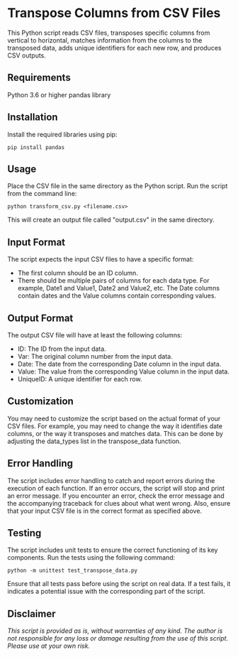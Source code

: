 # Transpose Columns from CSV Files
This Python script reads CSV files, transposes specific columns from vertical to horizontal, matches information from the columns to the transposed data, adds unique identifiers for each new row, and produces CSV outputs.
## Requirements
Python 3.6 or higher
pandas library
## Installation
Install the required libraries using pip:
```
pip install pandas
```
## Usage
Place the CSV file in the same directory as the Python script. Run the script from the command line:
```
python transform_csv.py <filename.csv>
```
This will create an output file called "output.csv" in the same directory.

## Input Format
The script expects the input CSV files to have a specific format:
* The first column should be an ID column.
* There should be multiple pairs of columns for each data type. For example, Date1 and Value1, Date2 and Value2, etc. The Date columns contain dates and the Value columns contain corresponding values.
## Output Format
The output CSV file will have at least the following columns:
* ID: The ID from the input data.
* Var: The original column number from the input data.
* Date: The date from the corresponding Date column in the input data.
* Value: The value from the corresponding Value column in the input data.
* UniqueID: A unique identifier for each row.
## Customization
You may need to customize the script based on the actual format of your CSV files. For example, you may need to change the way it identifies date columns, or the way it transposes and matches data. This can be done by adjusting the data_types list in the transpose_data function.
## Error Handling
The script includes error handling to catch and report errors during the execution of each function. If an error occurs, the script will stop and print an error message. If you encounter an error, check the error message and the accompanying traceback for clues about what went wrong. Also, ensure that your input CSV file is in the correct format as specified above.
## Testing
The script includes unit tests to ensure the correct functioning of its key components. Run the tests using the following command:
```
python -m unittest test_transpose_data.py
```
Ensure that all tests pass before using the script on real data. If a test fails, it indicates a potential issue with the corresponding part of the script.
## Disclaimer
*This script is provided as is, without warranties of any kind. The author is not responsible for any loss or damage resulting from the use of this script. Please use at your own risk.*
